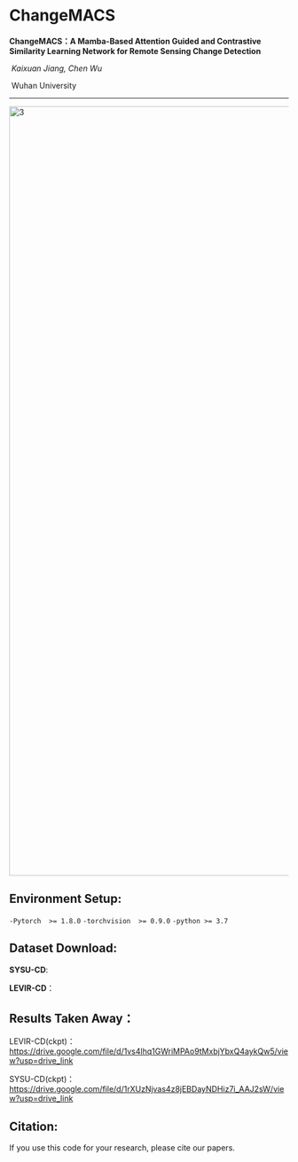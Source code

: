 #                              ChangeMACS

**ChangeMACS：A Mamba-Based Attention Guided and Contrastive Similarity Learning Network for Remote Sensing Change Detection**

​                                                                       *Kaixuan Jiang,    Chen Wu*

​                                                                            Wuhan University

------
<img width="2967" height="1388" alt="3" src="https://github.com/user-attachments/assets/ceacf346-e702-446b-a24d-d207f5e173bd" />


## **Environment Setup:**

`-Pytorch  >= 1.8.0` 
`-torchvision  >= 0.9.0` 
`-python >= 3.7`

## Dataset Download:

**SYSU-CD**: 

**LEVIR-CD**：

## Results Taken Away：

LEVIR-CD(ckpt)：https://drive.google.com/file/d/1vs4lhq1GWriMPAo9tMxbjYbxQ4aykQw5/view?usp=drive_link

SYSU-CD(ckpt)：https://drive.google.com/file/d/1rXUzNjvas4z8jEBDayNDHiz7i_AAJ2sW/view?usp=drive_link

## Citation:

If you use this code for your research, please cite our papers.



